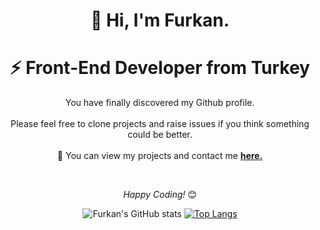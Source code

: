 <div align="center">
    <h1> 👋 Hi, I'm Furkan.</h1>
    <h1> ⚡ Front-End Developer from Turkey</h1
</div>
<div align="center">
    <p>You have finally discovered my Github profile. <br><br>
        Please feel free to clone projects and raise issues if you think something could be better.
        <br><br>
        💬 You can view my projects and contact me <a href="https://www.furkankadir.com"><b>here.</b></a></p><br>
    <p><i>Happy Coding!</i>
        <g-emoji class="g-emoji" alias="blush"
            fallback-src="https://github.githubassets.com/images/icons/emoji/unicode/1f60a.png">😊</g-emoji>
    </p>
</div>
<div align="center">
    
![Furkan's GitHub stats](https://github-readme-stats.vercel.app/api?username=furkankadirr&show_icons=true&theme=vue-dark&&hide=contribs,prs)    [![Top Langs](https://github-readme-stats.vercel.app/api/top-langs/?username=furkankadirr&layout=compact)](https://github.com/furkankadirr/github-readme-stats)
</div>
<!--
**furkankadirr/furkankadirr** is a ✨ _special_ ✨ repository because its `README.md` (this file) appears on your GitHub profile.

Here are some ideas to get you started:

- 🔭 I’m currently working on ...
- 🌱 I’m currently learning ...
- 👯 I’m looking to collaborate on ...
- 🤔 I’m looking for help with ...
- 💬 Ask me about ...
- 📫 How to reach me: ...
- 😄 Pronouns: ...
- ⚡ Fun fact: ...
-->
